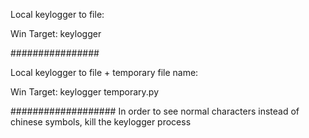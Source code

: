 Local keylogger to file:

Win Target: keylogger

################


Local keylogger to file + temporary file name:


Win Target: keylogger temporary.py


###################
In order to see normal characters instead of chinese symbols, kill the keylogger process 